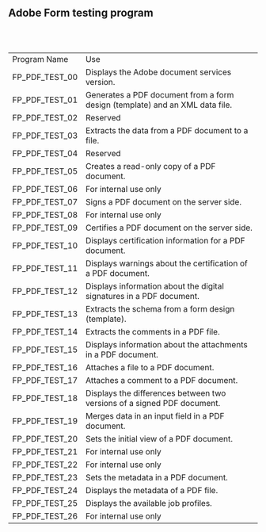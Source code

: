 
## Adobe Form testing program 

</br></br>

<table>
    <tr>
        <td>Program Name</td>
        <td>Use</td>
    </tr>
    <tr>
        <td>FP_PDF_TEST_00</td>
        <td>Displays the Adobe document services version.</td>
    </tr>
    <tr>
        <td>FP_PDF_TEST_01</td>
        <td>Generates a PDF document from a form design (template) and an XML data file.</td>
    </tr>
    <tr>
        <td>FP_PDF_TEST_02</td>
        <td>Reserved</td>
    </tr>
    <tr>
        <td>FP_PDF_TEST_03</td>
        <td>Extracts the data from a PDF document to a file.</td>
    </tr>
    <tr>
        <td>FP_PDF_TEST_04</td>
        <td>Reserved</td>
    </tr>
    <tr>
        <td>FP_PDF_TEST_05</td>
        <td>Creates a read-only copy of a PDF document.</td>
    </tr>
    <tr>
        <td>FP_PDF_TEST_06</td>
        <td>For internal use only</td>
    </tr>
    <tr>
        <td>FP_PDF_TEST_07</td>
        <td>Signs a PDF document on the server side.</td>
    </tr>
    <tr>
        <td>FP_PDF_TEST_08</td>
        <td>For internal use only</td>
    </tr>
    <tr>
        <td>FP_PDF_TEST_09</td>
        <td>Certifies a PDF document on the server side.</td>
    </tr>
    <tr>
        <td>FP_PDF_TEST_10</td>
        <td>Displays certification information for a PDF document.</td>
    </tr>
    <tr>
        <td>FP_PDF_TEST_11</td>
        <td>Displays warnings about the certification of a PDF document.</td>
    </tr>
    <tr>
        <td>FP_PDF_TEST_12</td>
        <td>Displays information about the digital signatures in a PDF document.</td>
    </tr>
    <tr>
        <td>FP_PDF_TEST_13</td>
        <td>Extracts the schema from a form design (template).</td>
    </tr>
    <tr>
        <td>FP_PDF_TEST_14</td>
        <td>Extracts the comments in a PDF file.</td>
    </tr>
    <tr>
        <td>FP_PDF_TEST_15</td>
        <td>Displays information about the attachments in a PDF document.</td>
    </tr>
    <tr>
        <td>FP_PDF_TEST_16</td>
        <td>Attaches a file to a PDF document.</td>
    </tr>
    <tr>
        <td>FP_PDF_TEST_17</td>
        <td>Attaches a comment to a PDF document.</td>
    </tr>
    <tr>
        <td>FP_PDF_TEST_18</td>
        <td>Displays the differences between two versions of a signed PDF document.</td>
    </tr>
    <tr>
        <td>FP_PDF_TEST_19</td>
        <td>Merges data in an input field in a PDF document.</td>
    </tr>
    <tr>
        <td>FP_PDF_TEST_20</td>
        <td>Sets the initial view of a PDF document.</td>
    </tr>
    <tr>
        <td>FP_PDF_TEST_21</td>
        <td>For internal use only</td>
    </tr>
    <tr>
        <td>FP_PDF_TEST_22</td>
        <td>For internal use only</td>
    </tr>
    <tr>
        <td>FP_PDF_TEST_23</td>
        <td>Sets the metadata in a PDF document.</td>
    </tr>
    <tr>
        <td>FP_PDF_TEST_24</td>
        <td>Displays the metadata of a PDF file.</td>
    </tr>
    <tr>
        <td>FP_PDF_TEST_25</td>
        <td>Displays the available job profiles.</td>
    </tr>
    <tr>
        <td>FP_PDF_TEST_26</td>
        <td>For internal use only</td>
    </tr>
</table>
